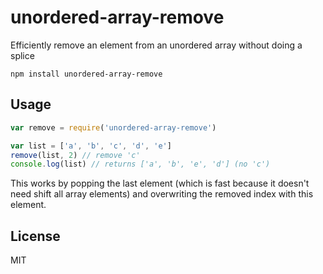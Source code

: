 # unordered-array-remove

Efficiently remove an element from an unordered array without doing a splice

```
npm install unordered-array-remove
```

## Usage

``` js
var remove = require('unordered-array-remove')

var list = ['a', 'b', 'c', 'd', 'e']
remove(list, 2) // remove 'c'
console.log(list) // returns ['a', 'b', 'e', 'd'] (no 'c')
```

This works by popping the last element (which is fast because it doesn't need shift all array elements)
and overwriting the removed index with this element.

## License

MIT
